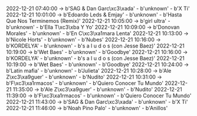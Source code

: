 2022-12-21 07:40:00 -> b'SAG & Dan Garc\xc3\xada' - b'unknown' - b'X Ti'
2022-12-21 10:01:00 -> b'Edoardo Leds & Emjay' - b'unknown' - b'Hasta Que Nos Terminemos (Remix)'
2022-12-21 10:05:00 -> b'girl ultra' - b'unknown' - b'Ella T\xc3\xba Y Yo'
2022-12-21 10:09:00 -> b'Donovan Morales' - b'unknown' - b'En C\xc3\xa1mara Lenta'
2022-12-21 10:13:00 -> b'Nicole Horts' - b'unknown' - b'Nubes'
2022-12-21 10:16:00 -> b'KORDELYA' - b'unknown' - b's a l u d o s (con Jesse Baez)'
2022-12-21 10:19:00 -> b'Wet Baes' - b'unknown' - b'Goodbye'
2022-12-21 10:16:00 -> b'KORDELYA' - b'unknown' - b's a l u d o s (con Jesse Baez)'
2022-12-21 10:19:00 -> b'Wet Baes' - b'unknown' - b'Goodbye'
2022-12-21 10:24:00 -> b'Latin mafia' - b'unknown' - b'Julieta'
2022-12-21 10:28:00 -> b'Ale Z\xc3\xa9guer' - b'unknown' - b'Nudito'
2022-12-21 10:31:00 -> b'F\xc3\xa1rmacos' - b'unknown' - b'Quiero Conocer Tu Mundo'
2022-12-21 11:35:00 -> b'Ale Z\xc3\xa9guer' - b'unknown' - b'Nudito'
2022-12-21 11:39:00 -> b'F\xc3\xa1rmacos' - b'unknown' - b'Quiero Conocer Tu Mundo'
2022-12-21 11:43:00 -> b'SAG & Dan Garc\xc3\xada' - b'unknown' - b'X Ti'
2022-12-21 11:46:00 -> b'Noah Pino Palo' - b'unknown' - b'Anillos'
